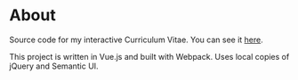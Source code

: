 # About

Source code for my interactive Curriculum Vitae.
You can see it <a href="https://nikitasafronov.ru" target="_blank">here</a>.

This project is written in Vue.js and built with Webpack.
Uses local copies of jQuery and Semantic UI.

